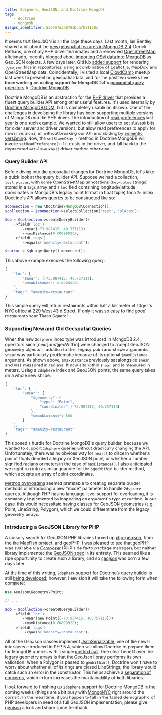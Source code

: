 ```yaml
---
title: 2dsphere, GeoJSON, and Doctrine MongoDB
tags:
    - doctrine
    - mongodb
disqus_identifier: 5367e7aaa8780bca7b88158c
---
```

It seems that GeoJSON is all the rage these days. Last month, Ian Bentley shared
a bit about the [new geospatial features in MongoDB 2.4][mongodb-geo]. Derick
Rethans, one of my PHP driver teammates and a renowned [OpenStreetMap]
aficionado, recently blogged about [importing OSM data into MongoDB][import-osm]
as GeoJSON objects. A few days later, GitHub [added support][github-geo] for
rendering `.geojson` files in repositories, using a combination of [Leaflet.js],
[MapBox], and OpenStreetMap data. Coincidentally, I visited a local [CloudCamp]
meetup last week to present on geospatial data, and for the past two weeks I've
been working on adding support for MongoDB 2.4's
[geospatial query operators][mongodb-geo-ops] to [Doctrine MongoDB].

Doctrine MongoDB is an abstraction for the [PHP driver] that provides a fluent
query builder API among other useful features. It's used internally by
[Doctrine MongoDB ODM], but is completely usable on its own. One of the
challenges in developing the library has been supporting multiple versions of
MongoDB *and* the PHP driver. The introduction of [read preferences] last year
is one such example. We wanted to still allow users to set `slaveOk` bits for
older server and driver versions, but allow read preferences to apply for newer
versions, all without breaking our API and abiding by [semantic versioning].
Now, the `setSlaveOkay()` method in Doctrine MongoDB will invoke
`setReadPreference()` if it exists in the driver, and fall back to the
deprecated `setSlaveOkay()` driver method otherwise.

### Query Builder API

Before diving into the geospatial changes for Doctrine MongoDB, let's take a
quick look at the query builder API. Suppose we had a collection, `test.places`,
with some OpenStreetMap annotations (`key=value` strings) stored in a `tags`
array and a `loc` field containing longitude/latitude coordinates in MongoDB's
legacy point format (a float tuple) for a `2d` index. Doctrine's API allows
queries to be constructed like so:

~~~ php
$connection = new \Doctrine\MongoDB\Connection();
$collection = $connection->selectCollection('test', 'places');

$qb = $collection->createQueryBuilder()
    ->field('loc')
        ->near(-73.987415, 40.757113)
        ->maxDistance(0.00899928);
    ->field('tags')
        ->equals('amenity=restaurant');

$cursor = $qb->getQuery()->execute();
~~~

This above example executes the following query:

~~~ js
{
    "loc": {
        "$near": [-73.987415, 40.757113],
        "$maxDistance": 0.00899928
    },
    "tags": "amenity=restaurant"
}
~~~

This simple query will return restaurants within half a kilometer of 10gen's
[NYC office] at 229 West 43rd Street. If only it was so easy to find *good*
restaurants near Times Square!

### Supporting New and Old Geospatial Queries

When the new `2dsphere` index type was introduced in MongoDB 2.4, operators such
[$near] and [$geoWithin] were changed to accept GeoJSON geometry objects in
addition to their legacy point and shape arguments. `$near` was particularly
problematic because of its optional `$maxDistance` argument. As shown above,
`$maxDistance` previously sat alongside `$near` and was measured in radians. It
now sits within `$near` and is measured in meters. Using a `2dsphere` index and
GeoJSON points, the same query takes on a whole new shape:

~~~ js
{
    "loc": {
        "$near": {
            "$geometry": {
                "type": "Point",
                "coordinates" [-73.987415, 40.757113]
            },
            "$maxDistance": 500
        }
    },
    "tags": "amenity=restaurant"
}
~~~

This posed a hurdle for Doctrine MongoDB's query builder, because we wanted to
support `2dsphere` queries without drastically changing the API. Unfortunately,
there was no obvious way for `near()` to discern whether a pair of floats
denoted a legacy or GeoJSON point, or whether a number signified radians or
meters in the case of `maxDistance()`. I also anticipated we might run into a
similar quandry for the `$geoWithin` builder method, which accepts an array of
point coordinates.

[Method overloading] seemed preferable to creating separate builder methods or
introducing a new "mode" parameter to handle `2dsphere` queries. Although PHP
has no language-level support for overloading, it is commonly implemented by
inspecting an argument's type at runtime. In our case, this would necessitate
having classes for GeoJSON geometries (e.g. Point, LineString, Polygon), which
we could differentiate from the legacy geometry arrays.

### Introducing a GeoJSON Library for PHP

A cursory search for GeoJSON PHP libraries turned up [php-geojson], from the
the [MapFish] project, and [geoPHP]. I was pleased to see that geoPHP was
available via [Composer] (PHP's de facto package manager), but neither library
implemented the [GeoJSON spec] in its entirety. This seemed like a ripe
opportunity to create such a library, and so [geojson] was born a few days
later.

At the time of this writing, `2dsphere` support for Doctrine's query builder
is still [being developed][pr-109]; however, I envision it will take the
following form when complete:

~~~ php
use GeoJson\Geometry\Point;

// ...

$qb = $collection->createQueryBuilder()
    ->field('loc')
        ->near(new Point([-73.987415, 40.757113]))
        ->maxDistance(0.00899928);
    ->field('tags')
        ->equals('amenity=restaurant');
~~~

All of the GeoJson classes implement [JsonSerializable], one of the newer
interfaces introduced in PHP 5.4, which will allow Doctrine to prepare them for
MongoDB queries with a single [method call][jsonserialize]. One clear benefit
over the legacy geometry arrays is that the GeoJson library performs its own
validation. When a Polygon is passed to `geoWithin()`, Doctrine won't have to
worry about whether all of its rings are closed LineStrings; the library would
catch such an error in the constructor. This helps achieve a
[separation of concerns], which in turn increases the maintainability of both
libraries.

I look forward to finishing up `2dsphere` support for Doctrine MongoDB in the
coming weeks (things are a bit busy with [MongoNYC] right around the corner). In
the meantime, if you happen to fall in the fabled demographic of PHP developers
in need of a full GeoJSON implementation, please give [geojson] a look and share
some feedback.

  [mongodb-geo]: http://blog.mongodb.org/post/50984169045/new-geo-features-in-mongodb-2-4
  [OpenStreetMap]: http://openstreetmap.org/
  [import-osm]: http://derickrethans.nl/importing-osm-into-mongodb.html
  [github-geo]: https://github.com/blog/1528-there-s-a-map-for-that
  [Leaflet.js]: http://leafletjs.com/
  [MapBox]: http://www.mapbox.com/
  [CloudCamp]: http://www.cloudcamp.org/newark/379
  [mongodb-geo-ops]: http://docs.mongodb.org/manual/reference/operator/query-geospatial/
  [Doctrine MongoDB]: https://github.com/doctrine/mongodb
  [Doctrine MongoDB ODM]: https://github.com/doctrine/mongodb-odm
  [PHP driver]: http://php.net/mongo
  [read preferences]: http://docs.mongodb.org/manual/core/read-preference/
  [semantic versioning]: http://semver.org/
  [NYC office]: http://www.mongodb.com/press/10gen-moves-former-new-york-times-building
  [$near]: http://docs.mongodb.org/manual/reference/operator/near/
  [$geoWithin]: http://docs.mongodb.org/manual/reference/operator/geoWithin/
  [Method overloading]: http://en.wikipedia.org/wiki/Function_overloading
  [php-geojson]: http://www.mapfish.org/svn/mapfish/contribs/php-geojson/
  [MapFish]: http://www.mapfish.org/
  [geoPHP]: https://github.com/phayes/geoPHP
  [Composer]: http://getcomposer.org/
  [GeoJSON spec]: http://www.geojson.org/geojson-spec.html
  [geojson]: https://github.com/jmikola/geojson
  [pr-109]: https://github.com/doctrine/mongodb/pull/109
  [JsonSerializable]: http://php.net/manual/en/class.jsonserializable.php
  [jsonserialize]: http://php.net/manual/en/jsonserializable.jsonserialize.php
  [separation of concerns]: http://en.wikipedia.org/wiki/Separation_of_concerns
  [MongoNYC]: http://www.mongodb.com/events/mongonyc-2013
